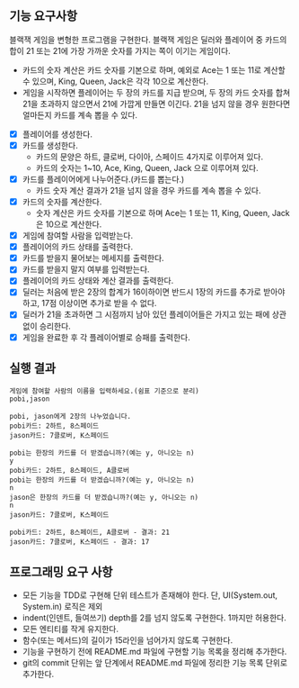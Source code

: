 ## 기능 요구사항
블랙잭 게임을 변형한 프로그램을 구현한다. 블랙잭 게임은 딜러와 플레이어 중 카드의 합이 21 또는 21에 가장 가까운 숫자를 가지는 쪽이 이기는 게임이다.

- 카드의 숫자 계산은 카드 숫자를 기본으로 하며, 예외로 Ace는 1 또는 11로 계산할 수 있으며, King, Queen, Jack은 각각 10으로 계산한다.
- 게임을 시작하면 플레이어는 두 장의 카드를 지급 받으며, 두 장의 카드 숫자를 합쳐 21을 초과하지 않으면서 21에 가깝게 만들면 이긴다. 21을 넘지 않을 경우 원한다면 얼마든지 카드를 계속 뽑을 수 있다.

- [X] 플레이어를 생성한다.
- [X] 카드를 생성한다.
  - 카드의 문양은 하트, 클로버, 다이아, 스페이드 4가지로 이루어져 있다.
  - 카드의 숫자는 1~10, Ace, King, Queen, Jack 으로 이루어져 있다.
- [X] 카드를 플레이어에게 나누어준다.(카드를 뽑는다.)
  - 카드 숫자 계산 결과가 21을 넘지 않을 경우 카드를 계속 뽑을 수 있다.
- [X] 카드의 숫자를 계산한다.
  - 숫자 계산은 카드 숫자를 기본으로 하며 Ace는 1 또는 11, King, Queen, Jack은 10으로 계산한다.
- [X] 게임에 참여할 사람을 입력받는다.
- [X] 플레이어의 카드 상태를 출력한다.
- [X] 카드를 받을지 물어보는 메세지를 출력한다.
- [X] 카드를 받을지 말지 여부를 입력받는다.
- [X] 플레이어의 카드 상태와 계산 결과를 출력한다.
- [X] 딜러는 처음에 받은 2장의 합계가 16이하이면 반드시 1장의 카드를 추가로 받아야 하고, 17점 이상이면 추가로 받을 수 없다.
- [X] 딜러가 21을 초과하면 그 시점까지 남아 있던 플레이어들은 가지고 있는 패에 상관 없이 승리한다.
- [X] 게임을 완료한 후 각 플레이어별로 승패를 출력한다.

## 실행 결과
```aidl
게임에 참여할 사람의 이름을 입력하세요.(쉼표 기준으로 분리)
pobi,jason

pobi, jason에게 2장의 나누었습니다.
pobi카드: 2하트, 8스페이드
jason카드: 7클로버, K스페이드

pobi는 한장의 카드를 더 받겠습니까?(예는 y, 아니오는 n)
y
pobi카드: 2하트, 8스페이드, A클로버
pobi는 한장의 카드를 더 받겠습니까?(예는 y, 아니오는 n)
n
jason은 한장의 카드를 더 받겠습니까?(예는 y, 아니오는 n)
n
jason카드: 7클로버, K스페이드

pobi카드: 2하트, 8스페이드, A클로버 - 결과: 21
jason카드: 7클로버, K스페이드 - 결과: 17
```


## 프로그래밍 요구 사항
- 모든 기능을 TDD로 구현해 단위 테스트가 존재해야 한다. 단, UI(System.out, System.in) 로직은 제외
- indent(인덴트, 들여쓰기) depth를 2를 넘지 않도록 구현한다. 1까지만 허용한다.
- 모든 엔티티를 작게 유지한다.
- 함수(또는 메서드)의 길이가 15라인을 넘어가지 않도록 구현한다.
- 기능을 구현하기 전에 README.md 파일에 구현할 기능 목록을 정리해 추가한다.
- git의 commit 단위는 앞 단계에서 README.md 파일에 정리한 기능 목록 단위로 추가한다.